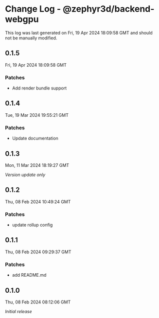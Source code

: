 # Change Log - @zephyr3d/backend-webgpu

This log was last generated on Fri, 19 Apr 2024 18:09:58 GMT and should not be manually modified.

## 0.1.5
Fri, 19 Apr 2024 18:09:58 GMT

### Patches

- Add render bundle support

## 0.1.4
Tue, 19 Mar 2024 19:55:21 GMT

### Patches

- Update documentation

## 0.1.3
Mon, 11 Mar 2024 18:19:27 GMT

_Version update only_

## 0.1.2
Thu, 08 Feb 2024 10:49:24 GMT

### Patches

- update rollup config

## 0.1.1
Thu, 08 Feb 2024 09:29:37 GMT

### Patches

- add README.md

## 0.1.0
Thu, 08 Feb 2024 08:12:06 GMT

_Initial release_

